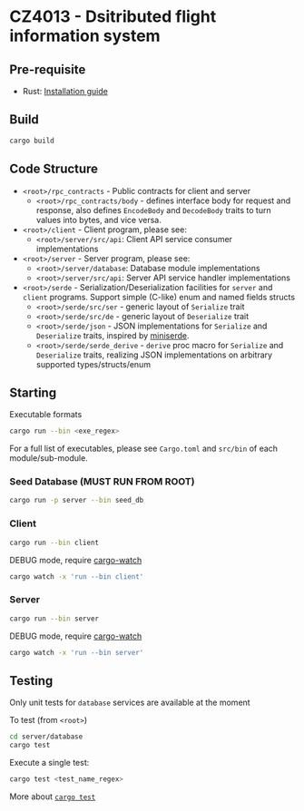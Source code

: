 # CZ4013 - Dsitributed flight information system

## Pre-requisite
+ Rust: [Installation guide](https://www.rust-lang.org/tools/install)

## Build
```bash
cargo build
```

## Code Structure

- `<root>/rpc_contracts` - Public contracts for client and server
  + `<root>/rpc_contracts/body` - defines interface body for request and response, also defines `EncodeBody` and `DecodeBody` traits to turn values into bytes, and vice versa.
- `<root>/client` - Client program, please see:
  + `<root>/server/src/api`: Client API service consumer implementations
- `<root>/server` - Server program, please see:
  + `<root>/server/database`: Database module implementations
  + `<root>/server/src/api`: Server API service handler implementations
- `<root>/serde` - Serialization/Deserialization facilities for `server` and `client` programs. Support simple (C-like) enum and named fields structs
  + `<root>/serde/src/ser` - generic layout of `Serialize` trait
  + `<root>/serde/src/de` - generic layout of `Deserialize` trait 
  + `<root>/serde/json` - JSON implementations for `Serialize` and `Deserialize` traits, inspired by [miniserde](https://github.com/dtolnay/miniserde).
  + `<root>/serde/serde_derive` - `derive` proc macro for `Serialize` and `Deserialize` traits, realizing JSON implementations on arbitrary supported types/structs/enum

## Starting
Executable formats
```bash
cargo run --bin <exe_regex>
```
For a full list of executables, please see `Cargo.toml` and `src/bin` of each module/sub-module.

### Seed Database (MUST RUN FROM ROOT)
```bash
cargo run -p server --bin seed_db
```


### Client
```bash
cargo run --bin client
```
DEBUG mode, require [cargo-watch](https://crates.io/crates/cargo-watch)
```bash
cargo watch -x 'run --bin client'
```

### Server
```bash
cargo run --bin server
```
DEBUG mode, require [cargo-watch](https://crates.io/crates/cargo-watch)
```bash
cargo watch -x 'run --bin server'
```

## Testing
Only unit tests for `database` services are available at the moment

To test (from `<root>`)
```bash
cd server/database
cargo test
```

Execute a single test:
```bash
cargo test <test_name_regex>
```

More about [`cargo test`](https://doc.rust-lang.org/cargo/commands/cargo-test.html) 
